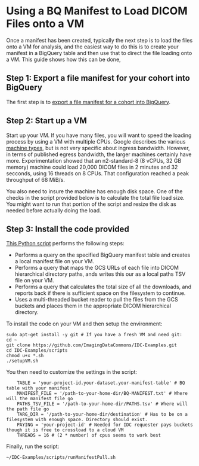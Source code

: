# Using a BQ Manifest to Load DICOM Files onto a VM

Once a manifest has been created, typically the next step is to load the files onto a VM for analysis, and the easiest way to do this is to create your manifest in a BigQuery table and then use that to direct the file loading onto a VM. This guide shows how this can be done,

## Step 1: Export a file manifest for your cohort into BigQuery

The first step is to [export a file manifest for a cohort into BigQuery](../../portal/data-exploration-and-cohorts.md#exporting-to-bigquery).

## Step 2: Start up a VM

Start up your VM. If you have many files, you will want to speed the loading process by using a VM with multiple CPUs. Google describes the various [machine types](https://cloud.google.com/compute/docs/machine-types), but is not very specific about ingress bandwidth. However, in terms of published egress bandwidth, the larger machines certainly have more. Experimentation showed that an n2-standard-8 (8 vCPUs, 32 GB memory) machine could load 20,000 DICOM files in 2 minutes and 32 secconds, using 16 threads on 8 CPUs. That configuration reached a peak throughput of 68 MiB/s.

You also need to insure the machine has enough disk space. One of the checks in the script provided below is to calculate the total file load size. You might want to run that portion of the script and resize the disk as needed before actually doing the load.

## Step 3: Install the code provided

[This Python script](https://github.com/ImagingDataCommons/IDC-Examples/blob/master/scripts/pullManifestToVM.py) performs the following steps:

* Performs a query on the specified BigQuery manifest table and creates a local manifest file on your VM.
* Performs a query that maps the GCS URLs of each file into DICOM hierarchical directory paths, ands writes this our as a local paths TSV file on your VM.
* Performs a query that calculates the total size of all the downloads, and reports back if there is sufficient space on the filesystem to continue.
* Uses a multi-threaded bucket reader to pull the files from the GCS buckets and places them in the appropriate DICOM hierarchical directory.

To install the code on your VM and then setup the environment:

```text
sudo apt-get install -y git # If you have a fresh VM and need git:
cd ~
git clone https://github.com/ImagingDataCommons/IDC-Examples.git
cd IDC-Examples/scripts
chmod u+x *.sh
./setupVM.sh

```
You then need to customize the settings in the script:

```text
    TABLE = 'your-project-id.your-dataset.your-manifest-table' # BQ table with your manifest
    MANIFEST_FILE = '/path-to-your-home-dir/BQ-MANIFEST.txt' # Where will the manifest file go
    PATHS_TSV_FILE = '/path-to-your-home-dir/PATHS.tsv' # Where will the path file go
    TARG_DIR = '/path-to-your-home-dir/destination' # Has to be on a filesystem with enough space. Directory should exist.
    PAYING = 'your-project-id' # Needed for IDC requester pays buckets though it is free to crossload to a cloud VM
    THREADS = 16 # (2 * number) of cpus seems to work best
```

Finally, run the script:

```text
~/IDC-Examples/scripts/runManifestPull.sh

```